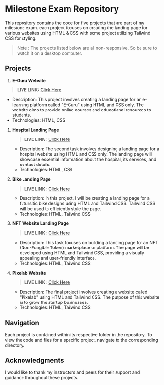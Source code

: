 # Milestone Exam Repository

This repository contains the code for five projects that are part of my milestone exam. each 
project focuses on creating the landing page for various websites using HTML & CSS with some 
project utilizing Tailwind CSS for styling.

> Note : The projects listed below are all non-responsive. So be sure to watch it on a desktop computer.

## Projects

1. **E-Guru Website**

  > __LIVE LINK:__ [Click Here]( https://github.com/ShaikhSumaiya06/Milestone-pwskill/blob/main/01-E-Guru_Website/index.html "open E-Guru Website Project" )
  - Description: This project involves creating a landing page for an e-learning platform called "E-Guru" using HTML and CSS only. The website aims to provide online courses and educational resources to students.
   - Technologies: HTML, CSS

1. **Hospital Landing Page**
    > __LIVE LINK :__ [Click Here]( https://github.com/ShaikhSumaiya06/Milestone-pwskill/blob/main/02-Hospital_Landing_Page/index.html "open Hospital landing page")
    - Description: The second task involves designing a landing page for a hospital website using HTML and CSS only. The landing page will showcase essential information about the hospital, its services, and contact details.
    - Technologies: HTML, CSS

1. **Bike Landing Page**
    > __LIVE LINK :__ [Click Here]( https://github.com/ShaikhSumaiya06/Milestone-pwskill/blob/main/03-E-BikeLandingPage/dist/index.html "open E-Bike landing page")
    - Description: In this project, I will be creating a landing page for a futursitic bike designs using HTML and Tailwind CSS. Tailwind CSS will be used to efficiently style the page.
   - Technologies: HTML, Tailwind CSS

1. **NFT Website Landing Page**
    > __LIVE LINK :__ [Click Here]( https://github.com/ShaikhSumaiya06/Milestone-pwskill/blob/main/04-NFT_landing_page/public/index.html "open NFT Website landing page")
    - Description: This task focuses on building a landing page for an NFT (Non-Fungible Token) marketplace or platform. The page will be developed using HTML and Tailwind CSS, providing a visually appealing and user-friendly interface.
   - Technologies: HTML, Tailwind CSS

1. **Pixelab Website**
    > __LIVE LINK :__ [Click Here](https://github.com/ShaikhSumaiya06/Milestone-pwskill/blob/main/05-pixlab_website/public/index.html "open Pixelab website landing page")
    - Description: The final project involves creating a website called "Pixelab" using HTML and Tailwind CSS. The purpose of this website is to grow the startup businesses.
   - Technologies: HTML, Tailwind CSS

   
## Navigation

Each project is contained within its respective folder in the repository. To view the code and files for a specific project, navigate to the corresponding directory.

## Acknowledgments

I would like to thank my instructors and peers for their support and guidance throughout these projects.